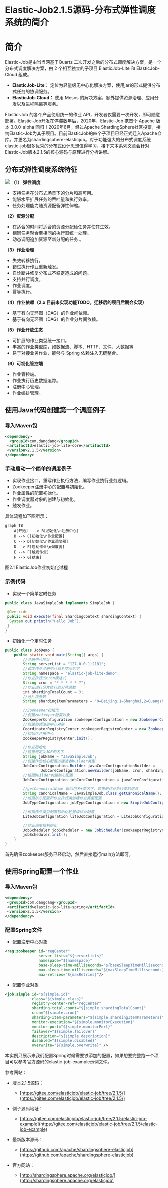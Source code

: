 #  Elastic-Job2.1.5源码-分布式弹性调度系统的简介

# 简介

Elastic-Job是由当当网基于Quartz 二次开发之后的分布式调度解决方案，是一个分布式调度解决方案，由 2 个相互独立的子项目 ElasticJob-Lite 和 ElasticJob-Cloud 组成。

- **ElasticJob-Lite：** 定位为轻量级无中心化解决方案，使用jar的形式提供分布式任务的协调服务。
- **ElasticJob-Cloud：** 使用 Mesos 的解决方案，额外提供资源治理、应用分发以及进程隔离等服务。

Elastic-Job 的各个产品使用统一的作业 API，开发者仅需要一次开发，即可随意部署。Elastic-Job开发在停滞数年后，2020年，Elastic-Job 携首个 Apache 版本 3.0.0-alpha 回归！2020年6月，经过Apache ShardingSphere社区投票，接纳Elastic-Job为其子项目。目前ElasticJob的四个子项目已经正式迁入Apache仓库。并更名为shardingsphere-elasticjob。对于功能强大的分布式调度系统elastic-job很多优秀的分布式设计思想值得学习，接下来本系列文章会针对Elastic-Job版本2.1.5的核心源码与原理进行分析讲解。

## 分布式弹性调度系统特征

![](/img/chapter_elasticjob/1-1.png)
**（1） 弹性调度**

- 支持任务在分布式场景下的分片和高可用。
- 能够水平扩展任务的吞吐量和执行效率。
- 任务处理能力随资源配备弹性伸缩。

**（2）资源分配**

- 在适合的时间将适合的资源分配给任务并使其生效。
- 相同任务聚合至相同的执行器统一处理。
- 动态调配追加资源至新分配的任务 。

**（3）作业治理**

- 失效转移执行。
- 错过执行作业重新触发。
- 自诊断并修复分布式不稳定造成的问题。
- 支持并行调度。
- 作业调度。
- 幂等执行。

**（4）作业依赖（2.x 目前未实现功能TODO，迁移后的项目后期会实现）**

- 基于有向无环图（DAG）的作业间依赖。
- 基于有向无环图（DAG）的作业分片间依赖。

**（5）作业开放生态**

- 可扩展的作业类型统一接口。
- 丰富的作业类型库，如数据流、脚本、HTTP、文件、大数据等
- 易于对接业务作业，能够与 Spring 依赖注入无缝整合。

**（6）可视化管控端**

- 作业管控端。
- 作业执行历史数据追踪。
- 注册中心管理。
- 作业编排管理。

 

## 使用Java代码创建第一个调度例子

### 导入Maven包

```xml
<dependency>
  <groupId>com.dangdang</groupId>
 <artifactId>elastic-job-lite-core</artifactId>
 <version>2.1.5</version>
</dependency>
```

### 手动启动一个简单的调度例子

-  实现作业接口，重写作业执行方法，编写作业执行业务逻辑。
- Zookeeper注册中心的配置与初始化。
- 作业属性的配置初始化。
- 作业调度器对象的创建与初始化。
- 触发作业。

具体流程如下图所示：

```mermaid
graph TB
    A[开始]  --> B[初始化\n注册中心]
    B --> C[初始化\n作业配置]
    C --> D[初始化\n作业调度器]
    D --> E[启动作业\n调度器]
    E --> F[触发作业]
    F --> G[结束]
```
图2.1 ElasticJob作业初始化过程


### 示例代码

- 实现一个简单定时任务

```Java
public class JavaSimpleJob implements SimpleJob {

 @Override
 public void execute(final ShardingContext shardingContext) {
  System.out.println("Hello Job”);
 }
}
```

- 初始化一个定时任务

```Java
public class JobDemo {
    public static void main(String[] args) {
        //注册中心地址
        String serverList = "127.0.0.1:2181";
        //调度作业注册中心命名空间名字
        String namespace = "elastic-job-lite-demo";
        //作业执行的cron表达式
        String cron = "* * * * * ?";
        //作业进行分片执行的分片总数
        int shardingTotalCount = 3;
        //分片项参数
        String shardingItemParameters = "0=Beijing,1=Shanghai,2=Guangzhou";

        //Zookeeper初始化
        //创建zookeeper配置对象
        ZookeeperConfiguration zookeeperConfiguration = new ZookeeperConfiguration(serverList, namespace);
        //创建协调注册中心对象
        CoordinatorRegistryCenter zookeeperRegistryCenter = new ZookeeperRegistryCenter(zookeeperConfiguration);
        //初始化注册中心
        zookeeperRegistryCenter.init();

        //作业初始化
        //这里是定义JOB的名字
        String jobName = "JavaSimpleJob";
        //创建作业核心配置的建造者builder类型
        JobCoreConfiguration.Builder javaCoreConfigurationBuilder =
                JobCoreConfiguration.newBuilder(jobName, cron, shardingTotalCount);
        //根据builder构建核心配置
        JobCoreConfiguration jobCoreConfiguration = javaCoreConfigurationBuilder.shardingItemParameters(shardingItemParameters).build();

        //getCanonicalName 返回包名+类名字，这里是作业执行类的信息
        String canonicalName = JavaSimpleJob.class.getCanonicalName();
        //根据核心配置和作业执行类创建作业类型配置
        JobTypeConfiguration jobTypeConfiguration = new SimpleJobConfiguration(jobCoreConfiguration, canonicalName);

        //根据作业类型配置初始化轻量级作业配置
        LiteJobConfiguration liteJobConfiguration = LiteJobConfiguration.newBuilder(jobTypeConfiguration).build();

        //作业调度器初始化
        JobScheduler jobScheduler = new JobScheduler(zookeeperRegistryCenter, liteJobConfiguration);
        jobScheduler.init();
    }
}
```

首先确保zookeeper服务已经启动，然后直接运行main方法即可。

## 使用Spring配置一个作业

### 导入Maven包

```xml
<dependency>
 <groupId>com.dangdang</groupId>
 <artifactId>elastic-job-lite-spring</artifactId>
 <version>2.1.5</version>
</dependency>
```

### 配置Spring文件

- 配置注册中心对象

```xml
<reg:zookeeper id="regCenter" 
               server-lists="${serverLists}" 
               namespace="${namespace}" 
               base-sleep-time-milliseconds="${baseSleepTimeMilliseconds}"             
               max-sleep-time-milliseconds="${maxSleepTimeMilliseconds}" 
               max-retries="${maxRetries}"/>
```

- 配置作业对象

```xml
<job:simple id="${simple.id}" 
            class="${simple.class}" 
            registry-center-ref="regCenter"
            sharding-total-count="${simple.shardingTotalCount}"
            cron="${simple.cron}"  
            sharding-item-parameters="${simple.shardingItemParameters}"
            monitor-execution="${simple.monitorExecution}" 
            monitor-port="${simple.monitorPort}"
            failover="${simple.failover}"
            description="${simple.description}" 
            disabled="${simple.disabled}"
            overwrite="${simple.overwrite}" />
```

本实例只展示来我们配置Spring时候需要铁添加的配置，如果想要完整跑一个项目可以参考官方源码的elastic-job-example示例文件。



参考网站：

- 版本2.1.5源码：
  - [https://gitee.com/elasticjob/elastic-job/tree/2.1.5/](https://gitee.com/elasticjob/elastic-job/tree/2.1.5/)
  
- 例子源码地址：
  - [https://gitee.com/elasticjob/elastic-job/tree/2.1.5/elastic-job-example](https://gitee.com/elasticjob/elastic-job/tree/2.1.5/elastic-job-example)

- 最新版本源码：
  - [https://github.com/apache/shardingsphere-elasticjob](https://github.com/apache/shardingsphere-elasticjob)

- 官方网站：
  - [http://shardingsphere.apache.org/elasticjob/](http://shardingsphere.apache.org/elasticjob)


 